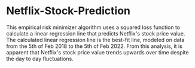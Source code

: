 # Netflix-Stock-Prediction
This empirical risk minimizer algorithm uses a squared loss function to calculate a linear regression line that predicts Netflix's stock price value. The calculated linear regression line is the best-fit line, modeled on data from the 5th of Feb 2018 to the 5th of Feb 2022. From this analysis, it is apparent that Netflix's stock price value trends upwards over time despite the day to day fluctuations.
